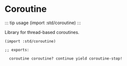 # Coroutine

::: tip usage
(import :std/coroutine)
:::

Library for thread-based coroutines.

```
(import :std/coroutine)

;; exports:

  coroutine coroutine? continue yield coroutine-stop!
```